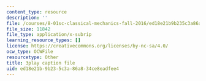 ```yaml
---
content_type: resource
description: ''
file: /courses/8-01sc-classical-mechanics-fall-2016/ed18e21b9b235c3a86a834ce8eadfee4_QCA3zOe2xdA.vtt
file_size: 11842
file_type: application/x-subrip
learning_resource_types: []
license: https://creativecommons.org/licenses/by-nc-sa/4.0/
ocw_type: OCWFile
resourcetype: Other
title: 3play caption file
uid: ed18e21b-9b23-5c3a-86a8-34ce8eadfee4
---
```

